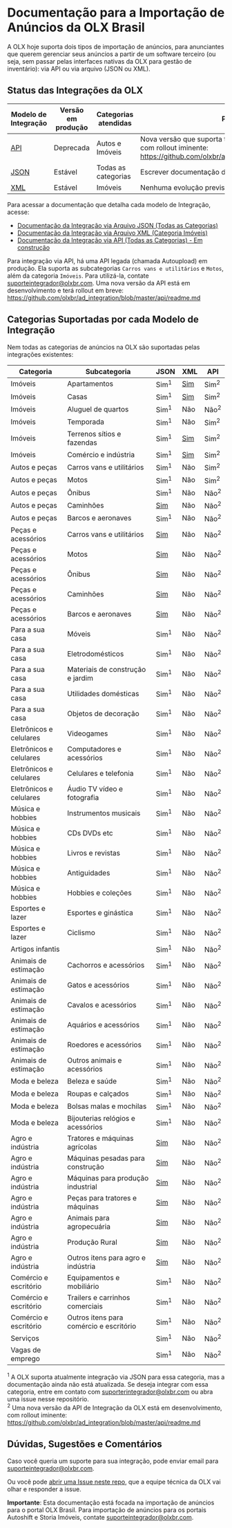 # Documentação para a Importação de Anúncios da OLX Brasil

A OLX hoje suporta dois tipos de importação de anúncios, para anunciantes que querem gerenciar seus anúncios a partir de um software terceiro (ou seja, sem passar pelas interfaces nativas da OLX para gestão de inventário): via API ou via arquivo (JSON ou XML).


## Status das Integrações da OLX

| Modelo de Integração | Versão em produção | Categorias atendidas | Próximos passos |
|----------------------|----------------------------|----------------------|---------------------------------------------------------------------------------------|
| [API](api/readme.md) | Deprecada | Autos e Imóveis | Nova versão que suporta todas as categorias em desenvolvimento, com rollout iminente: https://github.com/olxbr/ad_integration/blob/master/api/readme.md |
| [JSON](json/readme.md) | Estável | Todas as categorias | Escrever documentação de categorias não-documentadas. |
| [XML](xml/real_estate/readme.md) | Estável | Imóveis | Nenhuma evolução prevista. |

Para acessar a documentação que detalha cada modelo de Integração, acesse:

- [Documentação da Integração via Arquivo JSON (Todas as Categorias)](json/readme.md)<br>
- [Documentação da Integração via Arquivo XML (Categoria Imóveis)](xml/real_estate/readme.md)<br>
- [Documentação da Integração via API (Todas as Categorias) - Em construção](api/readme.md)

Para integração via API, há uma API legada (chamada Autoupload) em produção. Ela suporta as subcategorias `Carros vans e utilitários` e `Motos`, além da categoria `Imóveis`. Para utilizá-la, contate suporteintegrador@olxbr.com. Uma nova versão da API está em desenvolvimento e terá rollout em breve: https://github.com/olxbr/ad_integration/blob/master/api/readme.md

## Categorias Suportadas por cada Modelo de Integração

Nem todas as categorias de anúncios na OLX são suportadas pelas integrações existentes:

| Categoria | Subcategoria | JSON | XML | API |
|-------------------------|-----------------------------------------|------|-----|-----|
| Imóveis | Apartamentos | Sim<sup>1</sup> | [Sim](xml/real_estate/readme.md) | Sim<sup>2</sup> |
| Imóveis | Casas | Sim<sup>1</sup> | [Sim](xml/real_estate/readme.md) | Sim<sup>2</sup> |
| Imóveis | Aluguel de quartos | Sim<sup>1</sup> | Não | Não<sup>2</sup> |
| Imóveis | Temporada | Sim<sup>1</sup> | Não | Sim<sup>2</sup> |
| Imóveis | Terrenos sítios e fazendas | Sim<sup>1</sup> | [Sim](xml/real_estate/readme.md) | Sim<sup>2</sup> |
| Imóveis | Comércio e indústria | Sim<sup>1</sup> | [Sim](xml/real_estate/readme.md) | Sim<sup>2</sup> |
| Autos e peças | Carros vans e utilitários | Sim<sup>1</sup> | Não | Sim<sup>2</sup> |
| Autos e peças | Motos | Sim<sup>1</sup> | Não | Sim<sup>2</sup> |
| Autos e peças | Ônibus | Sim<sup>1</sup> | Não | Não<sup>2</sup> |
| Autos e peças | Caminhões | [Sim](json/auto/readme.md) | Não | Não<sup>2</sup> |
| Autos e peças | Barcos e aeronaves | Sim<sup>1</sup> | Não | Não<sup>2</sup> |
| Peças e acessórios | Carros vans e utilitários | [Sim](json/autoparts/readme.md) | Não | Não<sup>2</sup> |
| Peças e acessórios | Motos | [Sim](json/autoparts/readme.md) | Não | Não<sup>2</sup> |
| Peças e acessórios | Ônibus | [Sim](json/autoparts/readme.md) | Não | Não<sup>2</sup> |
| Peças e acessórios | Caminhões | [Sim](json/autoparts/readme.md) | Não | Não<sup>2</sup> |
| Peças e acessórios | Barcos e aeronaves | [Sim](json/autoparts/readme.md) | Não | Não<sup>2</sup> |
| Para a sua casa | Móveis | Sim<sup>1</sup> | Não | Não<sup>2</sup> |
| Para a sua casa | Eletrodomésticos | Sim<sup>1</sup> | Não | Não<sup>2</sup> |
| Para a sua casa | Materiais de construção e jardim | Sim<sup>1</sup> | Não | Não<sup>2</sup> |
| Para a sua casa | Utilidades domésticas | Sim<sup>1</sup> | Não | Não<sup>2</sup> |
| Para a sua casa | Objetos de decoração | Sim<sup>1</sup> | Não | Não<sup>2</sup> |
| Eletrônicos e celulares | Videogames | Sim<sup>1</sup> | Não | Não<sup>2</sup> |
| Eletrônicos e celulares | Computadores e acessórios | Sim<sup>1</sup> | Não | Não<sup>2</sup> |
| Eletrônicos e celulares | Celulares e telefonia | Sim<sup>1</sup> | Não | Não<sup>2</sup> |
| Eletrônicos e celulares | Áudio TV vídeo e fotografia | Sim<sup>1</sup> | Não | Não<sup>2</sup> |
| Música e hobbies | Instrumentos musicais | Sim<sup>1</sup> | Não | Não<sup>2</sup> |
| Música e hobbies | CDs DVDs etc | Sim<sup>1</sup> | Não | Não<sup>2</sup> |
| Música e hobbies | Livros e revistas | Sim<sup>1</sup> | Não | Não<sup>2</sup> |
| Música e hobbies | Antiguidades | Sim<sup>1</sup> | Não | Não<sup>2</sup> |
| Música e hobbies | Hobbies e coleções | Sim<sup>1</sup> | Não | Não<sup>2</sup> |
| Esportes e lazer | Esportes e ginástica | Sim<sup>1</sup> | Não | Não<sup>2</sup> |
| Esportes e lazer | Ciclismo | Sim<sup>1</sup> | Não | Não<sup>2</sup> |
| Artigos infantis |  | Sim<sup>1</sup> | Não | Não<sup>2</sup> |
| Animais de estimação | Cachorros e acessórios | Sim<sup>1</sup> | Não | Não<sup>2</sup> |
| Animais de estimação | Gatos e acessórios | Sim<sup>1</sup> | Não | Não<sup>2</sup> |
| Animais de estimação | Cavalos e acessórios | Sim<sup>1</sup> | Não | Não<sup>2</sup> |
| Animais de estimação | Aquários e acessórios | Sim<sup>1</sup> | Não | Não<sup>2</sup> |
| Animais de estimação | Roedores e acessórios | Sim<sup>1</sup> | Não | Não<sup>2</sup> |
| Animais de estimação | Outros animais e acessórios | Sim<sup>1</sup> | Não | Não<sup>2</sup> |
| Moda e beleza | Beleza e saúde | Sim<sup>1</sup> | Não | Não<sup>2</sup> |
| Moda e beleza | Roupas e calçados | Sim<sup>1</sup> | Não | Não<sup>2</sup> |
| Moda e beleza | Bolsas malas e mochilas | Sim<sup>1</sup> | Não | Não<sup>2</sup> |
| Moda e beleza | Bijouterias relógios e acessórios | Sim<sup>1</sup> | Não | Não<sup>2</sup> |
| Agro e indústria | Tratores e máquinas agrícolas | [Sim](json/agro/readme.md) | Não | Não<sup>2</sup> |
| Agro e indústria | Máquinas pesadas para construção | [Sim](json/agro/readme.md) | Não | Não<sup>2</sup> |
| Agro e indústria | Máquinas para produção industrial | [Sim](json/agro/readme.md) | Não | Não<sup>2</sup> |
| Agro e indústria | Peças para tratores e máquinas | [Sim](json/agro/readme.md) | Não | Não<sup>2</sup> |
| Agro e indústria | Animais para agropecuária | [Sim](json/agro/readme.md) | Não | Não<sup>2</sup> |
| Agro e indústria | Produção Rural | [Sim](json/agro/readme.md) | Não | Não<sup>2</sup> |
| Agro e indústria | Outros itens para agro e indústria | [Sim](json/agro/readme.md) | Não | Não<sup>2</sup> |
| Comércio e escritório | Equipamentos e mobiliário | Sim<sup>1</sup> | Não | Não<sup>2</sup> |
| Comércio e escritório | Trailers e carrinhos comerciais | Sim<sup>1</sup> | Não | Não<sup>2</sup> |
| Comércio e escritório | Outros itens para comércio e escritório | Sim<sup>1</sup> | Não | Não<sup>2</sup> |
| Serviços |  | Sim<sup>1</sup> | Não | Não<sup>2</sup> |
| Vagas de emprego |  | Sim<sup>1</sup> | Não | Não<sup>2</sup> |

<sup>1</sup> A OLX suporta atualmente integração via JSON para essa categoria, mas a documentação ainda não está atualizada. Se deseja integrar com essa categoria, entre em contato com suporterintegrador@olxbr.com ou abra uma issue nesse repositório.<br>
<sup>2</sup> Uma nova versão da API de Integração da OLX está em desenvolvimento, com rollout iminente: https://github.com/olxbr/ad_integration/blob/master/api/readme.md


## Dúvidas, Sugestões e Comentários

Caso você queria um suporte para sua integração, pode enviar email para suporteintegrador@olxbr.com.

Ou você pode [abrir uma Issue neste repo](https://github.com/olxbr/ad_integration/issues), que a equipe técnica da OLX vai olhar e responder a issue.

**Importante**: Esta documentação está focada na importação de anúncios para o portal OLX Brasil. Para importação de anúncios para os portais Autoshift e Storia Imóveis, contate suporteintegrador@olxbr.com.
